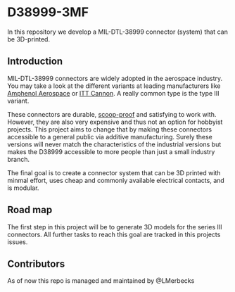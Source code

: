 # D38999-3MF
In this repository we develop a MIL-DTL-38999 connector (system) that can be 3D-printed.

## Introduction

MIL-DTL-38999 connectors are widely adopted in the aerospace industry. You may take a look at the different variants at leading manufacturers like [Amphenol Aerospace](https://www.amphenol-aerospace.com/products/mil-dtl-38999-connectors) or [ITT Cannon](https://www.ittcannon.com/38999-style). A really common type is the type III variant.

These connectors are durable, [scoop-proof](https://www.microwaves101.com/encyclopedias/scoop-proof-connectors) and satisfying to work with. However, they are also very expensive and thus not an option for hobbyist projects. This project aims to change that by making these connectors accessible to a general public via additive manufacturing. Surely these versions will never match the characteristics of the industrial versions but makes the D38999 accessible to more people than just a small industry branch. 

The final goal is to create a connector system that can be 3D printed with minmal effort, uses cheap and commonly available electrical contacts, and is modular. 

## Road map

The first step in this project will be to generate 3D models for the series III connectors. All further tasks to reach this goal are tracked in this projects issues. 

## Contributors

As of now this repo is managed and maintained by @LMerbecks
